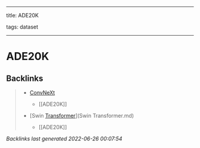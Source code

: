 
---

title: ADE20K

tags: dataset 

---

# ADE20K
















































## Backlinks

> - [ConvNeXt](ConvNeXt.md)
>   - [[ADE20K]]
>    
> - [Swin [Transformer](Transformer.md)](Swin Transformer.md)
>   - [[ADE20K]]

_Backlinks last generated 2022-06-26 00:07:54_
